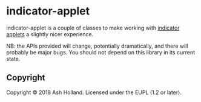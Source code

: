# indicator-applet

indicator-applet is a couple of classes to make working with [indicator
applets][] a slightly nicer experience.

NB: the APIs provided will change, potentially dramatically, and there
will probably be major bugs. You should not depend on this library in
its current state.

[indicator applets]: https://wiki.ubuntu.com/DesktopExperienceTeam/ApplicationIndicators

## Copyright

Copyright © 2018 Ash Holland. Licensed under the EUPL (1.2 or later).
